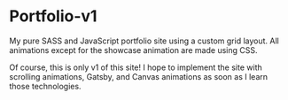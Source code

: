 # Portfolio-v1

My pure SASS and JavaScript portfolio site using a custom grid layout. All animations except for the showcase animation are made using CSS.

Of course, this is only v1 of this site! I hope to implement the site with scrolling animations, Gatsby, and Canvas animations as soon as I learn those technologies.
